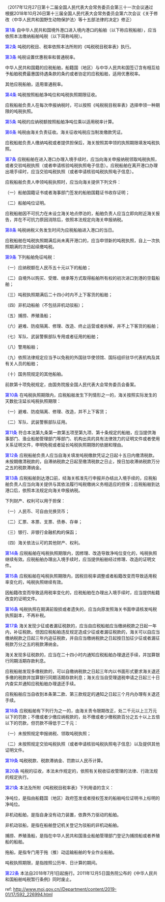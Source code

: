 （2017年12月27日第十二届全国人民代表大会常务委员会第三十一次会议通过　根据2018年10月26日第十三届全国人民代表大会常务委员会第六次会议《关于修改〈中华人民共和国野生动物保护法〉等十五部法律的决定》修正）

<a style="color:blue" name="第1条">第1条</a>  自中华人民共和国境外港口进入境内港口的船舶（以下称应税船舶），应当依照本法缴纳船舶吨税（以下简称吨税）。

<a style="color:blue" name="第2条">第2条</a>  吨税的税目、税率依照本法所附的《吨税税目税率表》执行。

<a style="color:blue" name="第3条">第3条</a>  吨税设置优惠税率和普通税率。

中华人民共和国籍的应税船舶，船籍国（地区）与中华人民共和国签订含有相互给予船舶税费最惠国待遇条款的条约或者协定的应税船舶，适用优惠税率。

其他应税船舶，适用普通税率。

<a style="color:blue" name="第4条">第4条</a>  吨税按照船舶净吨位和吨税执照期限征收。

应税船舶负责人在每次申报纳税时，可以按照《吨税税目税率表》选择申领一种期限的吨税执照。

<a style="color:blue" name="第5条">第5条</a>  吨税的应纳税额按照船舶净吨位乘以适用税率计算。

<a style="color:blue" name="第6条">第6条</a>  吨税由海关负责征收。海关征收吨税应当制发缴款凭证。

应税船舶负责人缴纳吨税或者提供担保后，海关按照其申领的执照期限填发吨税执照。

<a style="color:blue" name="第7条">第7条</a>  应税船舶在进入港口办理入境手续时，应当向海关申报纳税领取吨税执照，或者交验吨税执照（或者申请核验吨税执照电子信息）。应税船舶在离开港口办理出境手续时，应当交验吨税执照（或者申请核验吨税执照电子信息）。

应税船舶负责人申领吨税执照时，应当向海关提供下列文件：

（一）船舶国籍证书或者海事部门签发的船舶国籍证书收存证明；

（二）船舶吨位证明。

应税船舶因不可抗力在未设立海关地点停泊的，船舶负责人应当立即向附近海关报告，并在不可抗力原因消除后，依照本法规定向海关申报纳税。

<a style="color:blue" name="第8条">第8条</a>  吨税纳税义务发生时间为应税船舶进入港口的当日。

应税船舶在吨税执照期满后尚未离开港口的，应当申领新的吨税执照，自上一次执照期满的次日起续缴吨税。

<a style="color:blue" name="第9条">第9条</a>  下列船舶免征吨税：

（一）应纳税额在人民币五十元以下的船舶；

（二）自境外以购买、受赠、继承等方式取得船舶所有权的初次进口到港的空载船舶；

（三）吨税执照期满后二十四小时内不上下客货的船舶；

（四）非机动船舶（不包括非机动驳船）；

（五）捕捞、养殖渔船；

（六）避难、防疫隔离、修理、改造、终止运营或者拆解，并不上下客货的船舶；

（七）军队、武装警察部队专用或者征用的船舶；

（八）警用船舶；

（九）依照法律规定应当予以免税的外国驻华使领馆、国际组织驻华代表机构及其有关人员的船舶；

（十）国务院规定的其他船舶。

前款第十项免税规定，由国务院报全国人民代表大会常务委员会备案。

<a style="color:blue" name="第10条">第10条</a>  在吨税执照期限内，应税船舶发生下列情形之一的，海关按照实际发生的天数批注延长吨税执照期限：

（一）避难、防疫隔离、修理、改造，并不上下客货；

（二）军队、武装警察部队征用。

<a style="color:blue" name="第11条">第11条</a>  符合本法第九条第一款第五项至第九项、第十条规定的船舶，应当提供海事部门、渔业船舶管理部门等部门、机构出具的具有法律效力的证明文件或者使用关系证明文件，申明免税或者延长吨税执照期限的依据和理由。

<a style="color:blue" name="第12条">第12条</a>  应税船舶负责人应当自海关填发吨税缴款凭证之日起十五日内缴清税款。未按期缴清税款的，自滞纳税款之日起至缴清税款之日止，按日加收滞纳税款万分之五的税款滞纳金。

<a style="color:blue" name="第13条">第13条</a>  应税船舶到达港口前，经海关核准先行申报并办结出入境手续的，应税船舶负责人应当向海关提供与其依法履行吨税缴纳义务相适应的担保；应税船舶到达港口后，依照本法规定向海关申报纳税。

下列财产、权利可以用于担保：

（一）人民币、可自由兑换货币；

（二）汇票、本票、支票、债券、存单；

（三）银行、非银行金融机构的保函；

（四）海关依法认可的其他财产、权利。

<a style="color:blue" name="第14条">第14条</a>  应税船舶在吨税执照期限内，因修理、改造导致净吨位变化的，吨税执照继续有效。应税船舶办理出入境手续时，应当提供船舶经过修理、改造的证明文件。

<a style="color:blue" name="第15条">第15条</a>  应税船舶在吨税执照期限内，因税目税率调整或者船籍改变而导致适用税率变化的，吨税执照继续有效。

因船籍改变而导致适用税率变化的，应税船舶在办理出入境手续时，应当提供船籍改变的证明文件。

<a style="color:blue" name="第16条">第16条</a>  吨税执照在期满前毁损或者遗失的，应当向原发照海关书面申请核发吨税执照副本，不再补税。

<a style="color:blue" name="第17条">第17条</a>  海关发现少征或者漏征税款的，应当自应税船舶应当缴纳税款之日起一年内，补征税款。但因应税船舶违反规定造成少征或者漏征税款的，海关可以自应当缴纳税款之日起三年内追征税款，并自应当缴纳税款之日起按日加征少征或者漏征税款万分之五的税款滞纳金。

海关发现多征税款的，应当在二十四小时内通知应税船舶办理退还手续，并加算银行同期活期存款利息。

应税船舶发现多缴税款的，可以自缴纳税款之日起三年内以书面形式要求海关退还多缴的税款并加算银行同期活期存款利息；海关应当自受理退税申请之日起三十日内查实并通知应税船舶办理退还手续。

应税船舶应当自收到本条第二款、第三款规定的通知之日起三个月内办理有关退还手续。

<a style="color:blue" name="第18条">第18条</a>  应税船舶有下列行为之一的，由海关责令限期改正，处二千元以上三万元以下的罚款；不缴或者少缴应纳税款的，处不缴或者少缴税款百分之五十以上五倍以下的罚款，但罚款不得低于二千元：

（一）未按照规定申报纳税、领取吨税执照；

（二）未按照规定交验吨税执照（或者申请核验吨税执照电子信息）以及提供其他证明文件。

<a style="color:blue" name="第19条">第19条</a>  吨税税款、税款滞纳金、罚款以人民币计算。

<a style="color:blue" name="第20条">第20条</a>  吨税的征收，本法未作规定的，依照有关税收征收管理的法律、行政法规的规定执行。

<a style="color:blue" name="第21条">第21条</a>  本法及所附《吨税税目税率表》下列用语的含义：

净吨位，是指由船籍国（地区）政府签发或者授权签发的船舶吨位证明书上标明的净吨位。

非机动船舶，是指自身没有动力装置，依靠外力驱动的船舶。

非机动驳船，是指在船舶登记机关登记为驳船的非机动船舶。

捕捞、养殖渔船，是指在中华人民共和国渔业船舶管理部门登记为捕捞船或者养殖船的船舶。

拖船，是指专门用于拖（推）动运输船舶的专业作业船舶。

吨税执照期限，是指按照公历年、日计算的期间。

<a style="color:blue" name="第22条">第22条</a>  本法自2018年7月1日起施行。2011年12月5日国务院公布的《中华人民共和国船舶吨税暂行条例》同时废止。



 ref: <http://www.moj.gov.cn//Department/content/2019-01/17/592_226994.html>